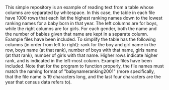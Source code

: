 This simple repository is an example of reading text from a table whose columns are separated by whitespace. In this case, the table in each file have 1000 rows that each list the highest ranking names down to the lowest ranking names for a baby born in that year. The left columns are for boys, while the right columns are for girls. For each gender, both the name and the number of babies given that name are kept in a separate column. Example files have been included. To simplify the table has the following columns (in order from left to right): rank for the boy and girl name in the row, boys name (at that rank), number of boys with that name, girls name (at that rank), number of girls with that name. Higher rows indicate higher rank, and is indicated in the left-most column. Example files have been included. Note that for the program to function properly, the file names must match the naming format of "babynameranking2001" (more specifically, that the file name is 19 characters long, and the last four characters are the year that census data refers to).

